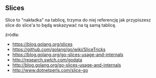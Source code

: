 ## Slices

Slice to "nakładka" na tablicę, trzyma do niej referencję
jak przypiszesz slice do slice'a to będą wskazywać na tą
samą tablicę.

źródła:

- https://blog.golang.org/slices
- https://github.com/golang/go/wiki/SliceTricks
- https://blog.golang.org/go-slices-usage-and-internals
- http://research.swtch.com/godata
- http://blog.golang.org/go-slices-usage-and-internals
- http://www.dotnetperls.com/slice-go
